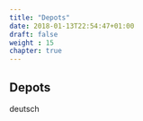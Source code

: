 ```yaml
---
title: "Depots"
date: 2018-01-13T22:54:47+01:00
draft: false
weight : 15
chapter: true
---
```

## Depots
deutsch
